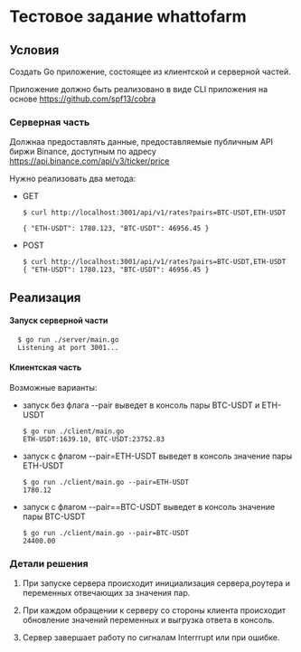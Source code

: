 # Тестовое задание whattofarm
## Условия
Создать Go приложение, состоящее из клиентской и серверной частей.

Приложение должно быть реализовано в виде CLI приложения на основе https://github.com/spf13/cobra

### Серверная часть

Должнаа предоставлять данные, предоставляемые публичным API биржи Binanсе, доступным по адресу https://api.binance.com/api/v3/ticker/price

Нужно реализовать два метода:

- GET

      $ curl http://localhost:3001/api/v1/rates?pairs=BTC-USDT,ETH-USDT
  
      { "ETH-USDT": 1780.123, "BTC-USDT": 46956.45 }
- POST

      $ curl http://localhost:3001/api/v1/rates?pairs=BTC-USDT,ETH-USDT
      { "ETH-USDT": 1780.123, "BTC-USDT": 46956.45 }

## Реализация
#### Запуск серверной части 

      $ go run ./server/main.go
      Listening at port 3001...
#### Клиентская часть
Возможные варианты:

- запуск без флага --pair выведет в консоль пары BTC-USDT и ETH-USDT

      $ go run ./client/main.go
      ETH-USDT:1639.10, BTC-USDT:23752.83

- запуск с флагом --pair=ETH-USDT выведет в консоль значение пары ETH-USDT

      $ go run ./client/main.go --pair=ETH-USDT
      1780.12

- запуск с флагом --pair==BTC-USDT выведет в консоль значение пары BTC-USDT

      $ go run ./client/main.go --pair=BTC-USDT
      24400.00

### Детали решения

1. При запуске сервера происходит инициализация сервера,роутера и переменных
отвечающих за значения пар.

2. При каждом обращении к серверу со стороны клиента происходит обновление значений переменных 
и выгрузка ответа в консоль.

3. Сервер завершает работу по сигналам Interrrupt или при ошибке.
